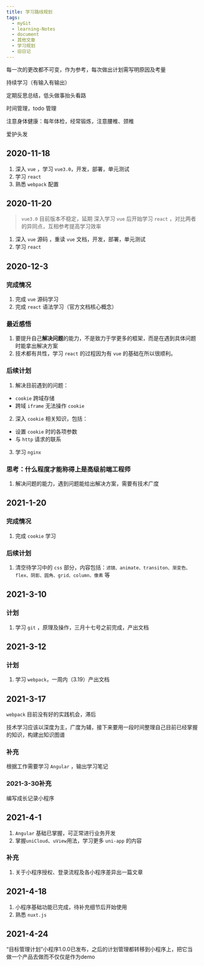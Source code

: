 ```yaml
---
title: 学习路线规划
tags:
  - myGit
  - learning-Notes
  - document
  - 其他文章
  - 学习规划
  - 旧日记
---
```


每一次的更改都不可变，作为参考，每次做出计划需写明原因及考量

持续学习（有输入有输出）

定期反思总结，低头做事抬头看路

时间管理，todo 管理

注意身体健康：每年体检，经常锻炼，注意腰椎、颈椎

爱护头发

## 2020-11-18
1. 深入 `vue` ，学习 `vue3.0`，开发，部署，单元测试
2. 学习 `react`
3. 熟悉 `webpack` 配置

## 2020-11-20
> `vue3.0` 目前版本不稳定，延期
> 深入学习 `vue` 后开始学习 `react` ，对比两者的异同点，互相参考提高学习效率
1. 深入 `vue` 源码 ，重读 `vue` 文档，开发，部署，单元测试
2. 学习 `react`

## 2020-12-3
### 完成情况
1. 完成 `vue` 源码学习
2. 完成 `react` 语法学习（官方文档核心概念）
### 最近感悟
1. 要提升自己**解决问题**的能力，不是致力于学更多的框架，而是在遇到具体问题时能拿出解决方案
2. 技术都有共性，学习 `react` 的过程因为有 `vue` 的基础在所以很顺利。
### 后续计划
1. 解决目前遇到的问题：
  - `cookie` 跨域存储
  - 跨域 `iframe` 无法操作 `cookie`
2. 深入 `cookie` 相关知识，包括：
  - 设置 `cookie` 时的各项参数
  - 与 `http` 请求的联系
3. 学习 `nginx` 
### 思考：什么程度才能称得上是高级前端工程师
1. 解决问题的能力，遇到问题能给出解决方案，需要有技术广度

## 2021-1-20
### 完成情况
1. 完成 `cookie` 学习
### 后续计划
1. 清空待学习中的 `css` 部分，内容包括：`滤镜、animate、transiton、渐变色、flex、阴影、圆角、grid、column、像素` 等

## 2021-3-10
### 计划
1. 学习 `git` ，原理及操作，三月十七号之前完成，产出文档

## 2021-3-12
### 计划
1. 学习 `webpack`，一周内（3.19）产出文档

## 2021-3-17
`webpack` 目前没有好的实践机会，滞后

技术学习应该以深度为主，广度为辅，接下来要用一段时间整理自己目前已经掌握的知识，构建出知识图谱

### 补充
根据工作需要学习 `Angular` ，输出学习笔记

### 2021-3-30补充
编写成长记录小程序

## 2021-4-1
1. `Angular` 基础已掌握，可正常进行业务开发
2. 掌握`uniCloud`、`uView`用法，学习更多 `uni-app` 的内容

### 补充
1. 关于小程序授权、登录流程及各小程序差异出一篇文章

## 2021-4-18
1. 小程序基础功能已完成，待补充细节后开始使用
2. 熟悉 `nuxt.js`

## 2021-4-24
“目标管理计划”小程序1.0.0已发布，之后的计划管理都转移到小程序上，把它当做一个产品去做而不仅仅是作为demo